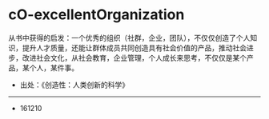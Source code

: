 # cO-excellentOrganization


从书中获得的启发：一个优秀的组织（社群，企业，团队），不仅仅创造了个人知识，提升人才质量，还能让群体成员共同创造具有社会价值的产品，推动社会进步，改进社会文化，从社会教育，企业管理，个人成长来思考，不仅仅是某个产品，某个人，某件事。

- 出处：《创造性：人类创新的科学》

---

- 161210